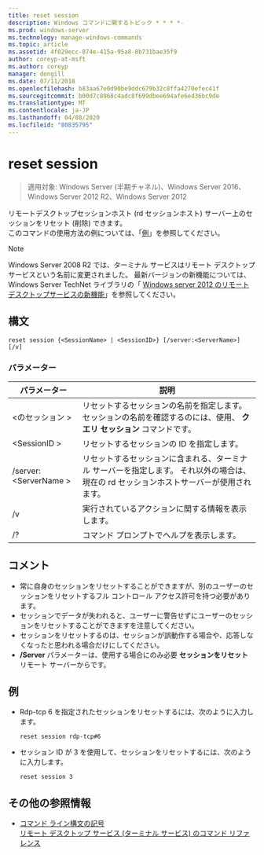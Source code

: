 ```yaml
---
title: reset session
description: Windows コマンドに関するトピック * * * *-
ms.prod: windows-server
ms.technology: manage-windows-commands
ms.topic: article
ms.assetid: 4f029ecc-874e-415a-95a8-8b731bae35f9
author: coreyp-at-msft
ms.author: coreyp
manager: dongill
ms.date: 07/11/2018
ms.openlocfilehash: b83aa67e0d90be9ddc679b32c8ffa4270efec41f
ms.sourcegitcommit: b00d7c8968c4adc8f699dbee694afe6ed36bc9de
ms.translationtype: MT
ms.contentlocale: ja-JP
ms.lasthandoff: 04/08/2020
ms.locfileid: "80835795"
---
```

# <a name="reset-session"></a>reset session

>適用対象: Windows Server (半期チャネル)、Windows Server 2016、Windows Server 2012 R2、Windows Server 2012

リモートデスクトップセッションホスト (rd セッションホスト) サーバー上のセッションをリセット (削除) できます。  
このコマンドの使用方法の例については、「[例](#BKMK_examples)」を参照してください。  

> [!NOTE]  
> Windows Server 2008 R2 では、ターミナル サービスはリモート デスクトップ サービスという名前に変更されました。 最新バージョンの新機能については、Windows Server TechNet ライブラリの「 [Windows server 2012 のリモートデスクトップサービスの新機能](https://technet.microsoft.com/library/hh831527)」を参照してください。  

## <a name="syntax"></a>構文  
```  
reset session {<SessionName> | <SessionID>} [/server:<ServerName>] [/v]  
```  

### <a name="parameters"></a>パラメーター  

|パラメーター|説明|  
|-------|--------|  
|\<のセッション >|リセットするセッションの名前を指定します。 セッションの名前を確認するのには、使用、 **クエリ セッション** コマンドです。|  
|\<SessionID >|リセットするセッションの ID を指定します。|  
|/server:\<ServerName >|リセットするセッションに含まれる、ターミナル サーバーを指定します。 それ以外の場合は、現在の rd セッションホストサーバーが使用されます。|  
|/v|実行されているアクションに関する情報を表示します。|  
|/?|コマンド プロンプトでヘルプを表示します。|  

## <a name="remarks"></a>コメント  
-   常に自身のセッションをリセットすることができますが、別のユーザーのセッションをリセットするフル コントロール アクセス許可を持つ必要があります。  
-   セッションでデータが失われると、ユーザーに警告せずにユーザーのセッションをリセットすることができますを注意してください。  
-   セッションをリセットするのは、セッションが誤動作する場合や、応答しなくなったと思われる場合だけにしてください。  
-   **/Server** パラメーターは、使用する場合にのみ必要 **セッションをリセット** リモート サーバーからです。  

## <a name="examples"></a><a name=BKMK_examples></a>例  
- Rdp-tcp 6 を指定されたセッションをリセットするには、次のように入力します。  
  ```  
  reset session rdp-tcp#6  
  ```  
- セッション ID が 3 を使用して、セッションをリセットするには、次のように入力します。  
  ```  
  reset session 3  
  ```  

## <a name="additional-references"></a>その他の参照情報  
- [コマンド ライン構文の記号](command-line-syntax-key.md)  
[リモート デスクトップ サービス (ターミナル サービス) のコマンド リファレンス](remote-desktop-services-terminal-services-command-reference.md)  
